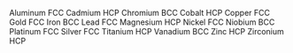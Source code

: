 Aluminum    FCC
Cadmium     HCP
Chromium    BCC
Cobalt      HCP
Copper      FCC
Gold        FCC
Iron        BCC
Lead        FCC
Magnesium   HCP
Nickel      FCC
Niobium     BCC
Platinum    FCC
Silver      FCC
Titanium    HCP
Vanadium    BCC
Zinc        HCP
Zirconium   HCP












